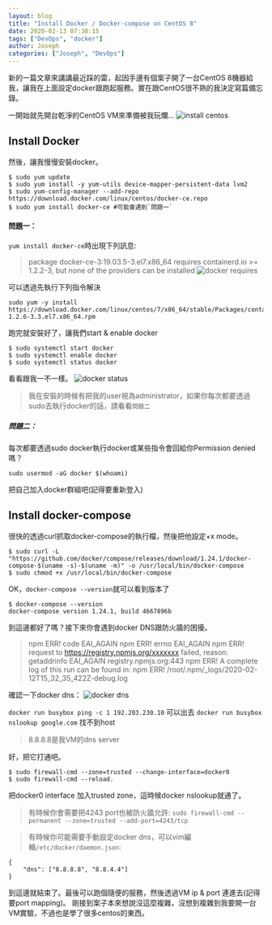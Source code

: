 ```yaml
---
layout: blog
title: "Install Docker / Docker-compose on CentOS 8"
date: 2020-02-13 07:30:15
tags: ["DevOps", "docker"]
author: Joseph
categories: ["Joseph", "DevOps"]
---
```

新的一篇文章來講講最近踩的雷，起因手邊有個案子開了一台CentOS 8機器給我，讓我在上面設定docker跟跑起服務。實在跟CentOS很不熟的我決定寫篇備忘錄。

一開始就先開台乾淨的CentOS VM來準備被我玩爛...
![install centos](install-centos.jpg)

## Install Docker
然後，讓我慢慢安裝docker。
<!-- more -->

```
$ sudo yum update
$ sudo yum install -y yum-utils device-mapper-persistent-data lvm2
$ sudo yum-config-manager --add-repo https://download.docker.com/linux/centos/docker-ce.repo
$ sudo yum install docker-ce #可能會遇到`問題一`
```

#### 問題一：

`yum install docker-ce`時出現下列訊息:
>  package docker-ce-3:19.03.5-3.el7.x86_64 requires containerd.io >= 1.2.2-3, but none of the providers can be installed
![docker requires](docker-requires.jpg)

可以透過先執行下列指令解決
```
sudo yum -y install https://download.docker.com/linux/centos/7/x86_64/stable/Packages/containerd.io-1.2.6-3.3.el7.x86_64.rpm
```


跑完就安裝好了，讓我們start & enable docker
```
$ sudo systemctl start docker
$ sudo systemctl enable docker
$ sudo systemctl status docker
```
看看跟我一不一樣。
![docker status](docker-status.jpg)

> 我在安裝的時候有把我的user視為administrator，如果你每次都要透過sudo去執行docker的話，請看看`問題二`

##### 問題二：
每次都要透過sudo docker執行docker或某些指令會回給你Permission denied嗎？
```
sudo usermod -aG docker $(whoami)
```
把自己加入docker群組吧(記得要重新登入)

## Install docker-compose
很快的透過curl抓取docker-compose的執行檔，然後把他設定+x mode。
```
$ sudo curl -L "https://github.com/docker/compose/releases/download/1.24.1/docker-compose-$(uname -s)-$(uname -m)" -o /usr/local/bin/docker-compose
$ sudo chmod +x /usr/local/bin/docker-compose
```

OK，`docker-compose --version`就可以看到版本了
```
$ docker-compose --version
docker-compose version 1.24.1, build 4667896b
```

到這邊都好了嗎？接下來你會遇到docker DNS跟防火牆的困擾。
> npm ERR! code EAI_AGAIN
> npm ERR! errno EAI_AGAIN
> npm ERR! request to https://registry.npmjs.org/xxxxxxx failed, reason: getaddrinfo EAI_AGAIN registry.npmjs.org:443
> npm ERR! A complete log of this run can be found in:
> npm ERR!     /root/.npm/_logs/2020-02-12T15_32_35_422Z-debug.log

確認一下docker dns：
![docker dns](docker-dns.jpg)

`docker run busybox ping -c 1 192.203.230.10` 可以出去
`docker run busybox nslookup google.com` 找不到host
> 8.8.8.8是我VM的dns server

好，把它打通吧。
```
$ sudo firewall-cmd --zone=trusted --change-interface=docker0
$ sudo firewall-cmd --reload.
```
把docker0 interface 加入trusted zone，這時候docker nslookup就通了。

> 有時候你會需要把4243 port也被防火牆允許: 
> `sudo firewall-cmd --permanent --zone=trusted --add-port=4243/tcp`

> 有時候你可能需要手動設定docker dns，可以vim編輯`/etc/docker/daemon.json`:
```
{
    "dns": ["8.8.8.8", "8.8.4.4"]
}
```

到這邊就結束了。最後可以跑個隨便的服務，然後透過VM ip & port 連進去(記得要port mapping)。
剛接到案子本來想說沒這麼複雜，沒想到複雜到我要開一台VM實驗，不過也是學了很多centos的東西。
